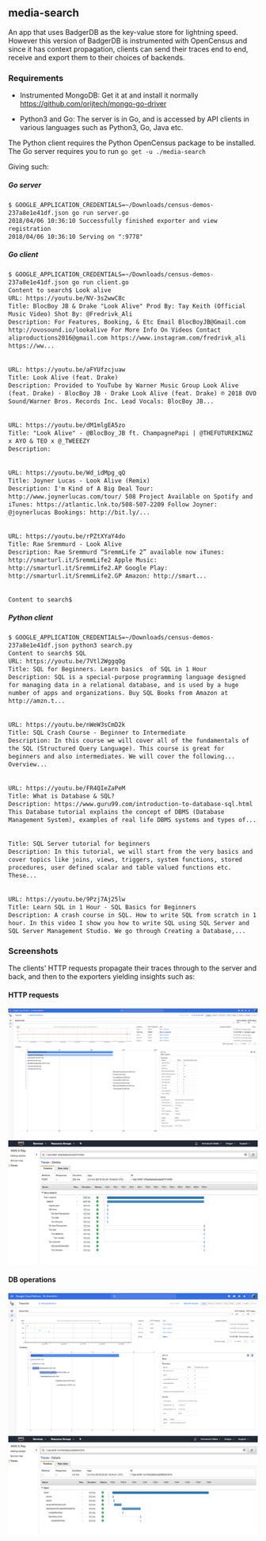## media-search

An app that uses BadgerDB as the key-value store for lightning speed.
However this version of BadgerDB is instrumented with OpenCensus and
since it has context propagation, clients can send their traces
end to end, receive and export them to their choices of backends.

### Requirements
* Instrumented MongoDB:
Get it at and install it normally https://github.com/orijtech/mongo-go-driver

* Python3 and Go:
The server is in Go, and is accessed by API clients in various languages
such as Python3, Go, Java etc. 

The Python client requires the Python OpenCensus package to be installed.
The Go server requires you to run `go get -u ./media-search`

Giving such:

##### Go server
```shell
$ GOOGLE_APPLICATION_CREDENTIALS=~/Downloads/census-demos-237a8e1e41df.json go run server.go
2018/04/06 10:36:10 Successfully finished exporter and view registration
2018/04/06 10:36:10 Serving on ":9778"
```

##### Go client
```shell
$ GOOGLE_APPLICATION_CREDENTIALS=~/Downloads/census-demos-237a8e1e41df.json go run client.go
Content to search$ Look alive
URL: https://youtu.be/NV-3s2wwC8c
Title: BlocBoy JB & Drake "Look Alive" Prod By: Tay Keith (Official Music Video) Shot By: @Fredrivk_Ali
Description: For Features, Booking, & Etc Email BlocBoyJB@Gmail.com http://ovosound.io/lookalive For More Info On Videos Contact aliproductions2016@gmail.com https://www.instagram.com/fredrivk_ali https://ww...


URL: https://youtu.be/aFYUfzcjuaw
Title: Look Alive (feat. Drake)
Description: Provided to YouTube by Warner Music Group Look Alive (feat. Drake) · BlocBoy JB · Drake Look Alive (feat. Drake) ℗ 2018 OVO Sound/Warner Bros. Records Inc. Lead Vocals: BlocBoy JB...


URL: https://youtu.be/dM1mlgEA5zo
Title: "Look Alive" - @BlocBoy_JB ft. ChampagnePapi | @THEFUTUREKINGZ x AYO & TEO x @_TWEEEZY
Description: 


URL: https://youtu.be/Wd_idMpg_qQ
Title: Joyner Lucas - Look Alive (Remix)
Description: I'm Kind of A Big Deal Tour: http://www.joynerlucas.com/tour/ 508 Project Available on Spotify and iTunes: https://atlantic.lnk.to/508-507-2209 Follow Joyner: @joynerlucas Bookings: http://bit.ly/...


URL: https://youtu.be/rPZtXYaY4do
Title: Rae Sremmurd - Look Alive
Description: Rae Sremmurd “SremmLife 2” available now iTunes: http://smarturl.it/SremmLife2 Apple Music: http://smarturl.it/SremmLife2.AP Google Play: http://smarturl.it/SremmLife2.GP Amazon: http://smart...


Content to search$ 
```

##### Python client
```shell
$ GOOGLE_APPLICATION_CREDENTIALS=~/Downloads/census-demos-237a8e1e41df.json python3 search.py
Content to search$ SQL
URL: https://youtu.be/7Vtl2WggqOg
Title: SQL for Beginners. Learn basics  of SQL in 1 Hour
Description: SQL is a special-purpose programming language designed for managing data in a relational database, and is used by a huge number of apps and organizations. Buy SQL Books from Amazon at http://amzn.t...


URL: https://youtu.be/nWeW3sCmD2k
Title: SQL Crash Course - Beginner to Intermediate
Description: In this course we will cover all of the fundamentals of the SQL (Structured Query Language). This course is great for beginners and also intermediates. We will cover the following... Overview...


URL: https://youtu.be/FR4QIeZaPeM
Title: What is Database & SQL?
Description: https://www.guru99.com/introduction-to-database-sql.html This Database tutorial explains the concept of DBMS (Database Management System), examples of real life DBMS systems and types of...


Title: SQL Server tutorial for beginners
Description: In this tutorial, we will start from the very basics and cover topics like joins, views, triggers, system functions, stored procedures, user defined scalar and table valued functions etc. These...


URL: https://youtu.be/9Pzj7Aj25lw
Title: Learn SQL in 1 Hour - SQL Basics for Beginners
Description: A crash course in SQL. How to write SQL from scratch in 1 hour. In this video I show you how to write SQL using SQL Server and SQL Server Management Studio. We go through Creating a Database,...
```

### Screenshots
The clients' HTTP requests propagate their
traces through to the server and back, and then to the exporters yielding
insights such as:

#### HTTP requests
![](./images/stackdriver-http-request.png)
![](./images/x-ray-http-request.png)

#### DB operations
![](./images/stackdriver-badgerdb.png)
![](./images/x-ray-badgerdb.png)

